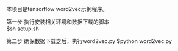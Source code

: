 本项目是tensorflow word2vec示例程序。

第一步 执行安装相关环境和数据下载的脚本  
$sh setup.sh  

第二步 确保数据下载之后，执行word2vec.py
$python word2vec.py
